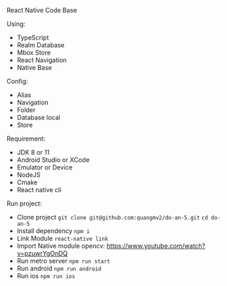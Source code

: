 React Native Code Base

Using: 
- TypeScript
- Realm Database
- Mbox Store
- React Navigation
- Native Base

Config:
- Alias
- Navigation
- Folder
- Database local
- Store

Requirement:
- JDK 8 or 11
- Android Studio or XCode
- Emulator or Device
- NodeJS
- Cmake
- React native cli

Run project:
- Clone project
    `git clone git@github.com:quangmv2/do-an-5.git`
    `cd do-an-5`
- Install dependency
    `npm i`
- Link Module
    `react-native link`
- Import Native module opencv: https://www.youtube.com/watch?v=pzuwrYgOnDQ
- Run metro server
    `npm run start`
- Run android
    `npm run android`
- Run ios
    `npm run ios`
